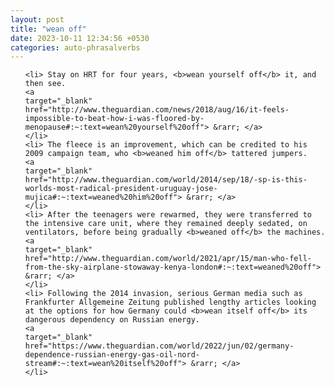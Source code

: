 ```yaml
---
layout: post
title: "wean off"
date: 2023-10-11 12:34:56 +0530
categories: auto-phrasalverbs
---
```

<ol>

    <li> Stay on HRT for four years, <b>wean yourself off</b> it, and then see.
    <a 
    target="_blank" 
    href="http://www.theguardian.com/news/2018/aug/16/it-feels-impossible-to-beat-how-i-was-floored-by-menopause#:~:text=wean%20yourself%20off"> &rarr; </a>
    </li>
    <li> The fleece is an improvement, which can be credited to his 2009 campaign team, who <b>weaned him off</b> tattered jumpers.
    <a 
    target="_blank" 
    href="http://www.theguardian.com/world/2014/sep/18/-sp-is-this-worlds-most-radical-president-uruguay-jose-mujica#:~:text=weaned%20him%20off"> &rarr; </a>
    </li>
    <li> After the teenagers were rewarmed, they were transferred to the intensive care unit, where they remained deeply sedated, on ventilators, before being gradually <b>weaned off</b> the machines.
    <a 
    target="_blank" 
    href="http://www.theguardian.com/world/2021/apr/15/man-who-fell-from-the-sky-airplane-stowaway-kenya-london#:~:text=weaned%20off"> &rarr; </a>
    </li>
    <li> Following the 2014 invasion, serious German media such as Frankfurter Allgemeine Zeitung published lengthy articles looking at the options for how Germany could <b>wean itself off</b> its dangerous dependency on Russian energy.
    <a 
    target="_blank" 
    href="https://www.theguardian.com/world/2022/jun/02/germany-dependence-russian-energy-gas-oil-nord-stream#:~:text=wean%20itself%20off"> &rarr; </a>
    </li>